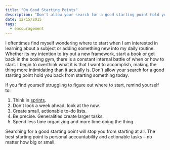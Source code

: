 ```yaml
---
title: "On Good Starting Points"
description: "Don't allow your search for a good starting point hold you back from starting something today."
date: 12/15/2015
tags:
  - encouragement
---
```


I oftentimes find myself wondering where to start when I am interested in learning about a subject or adding something new into my daily routine. Whether its my intention to try out a new framework, start a book or get back in the boxing gym, there is a constant internal battle of when or how to start. I begin to overthink what it is that I want to accomplish, making the thing more intimidating than it actually is. Don't allow your search for a good starting point hold you back from starting something today.

If you find yourself struggling to figure out where to start, remind yourself to:

1. Think in [sprints](http://www.gv.com/sprint/).
1. Don't look a week ahead, look at the now.
1. Create small, actionable to-do lists.
1. Be precise. Generalities create larger tasks.
1. Spend less time organizing and more time doing the thing.

Searching for a good starting point will stop you from starting at all. The best starting point is personal accountability and actionable tasks – no matter how big or small.